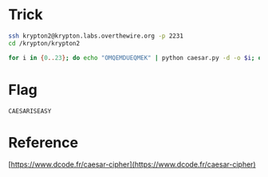 # Trick

```bash
ssh krypton2@krypton.labs.overthewire.org -p 2231
cd /krypton/krypton2

for i in {0..23}; do echo "OMQEMDUEQMEK" | python caesar.py -d -o $i; done
```

# Flag

```
CAESARISEASY
```

# Reference

[https://www.dcode.fr/caesar-cipher](https://www.dcode.fr/caesar-cipher)